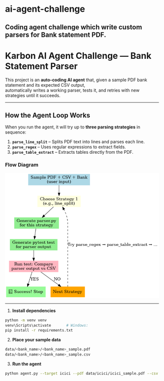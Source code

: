 # ai-agent-challenge
Coding agent challenge which write custom parsers for Bank statement PDF.
---

# Karbon AI Agent Challenge — Bank Statement Parser

This project is an **auto-coding AI agent** that, given a sample PDF bank statement and its expected CSV output,  
automatically writes a working parser, tests it, and retries with new strategies until it succeeds.

---
## How the Agent Loop Works

When you run the agent, it will try up to **three parsing strategies** in sequence:

1. **`parse_line_split`** – Splits PDF text into lines and parses each line.
2. **`parse_regex`** – Uses regular expressions to extract fields.
3. **`parse_table_extract`** – Extracts tables directly from the PDF.

### Flow Diagram
![Agent Flow](karbon_agent_flow.png)

---
1. **Install dependencies**
```bash
python -m venv venv
venv\Scripts\activate       # Windows: 
pip install -r requirements.txt
```

2. **Place your sample data**
```bash
data/<bank_name>/<bank_name>_sample.pdf
data/<bank_name>/<bank_name>_sample.csv
```
3. **Run the agent**
```bash
python agent.py --target icici --pdf data/icici/icici_sample.pdf --csv data/icici/icici_sample.csv
